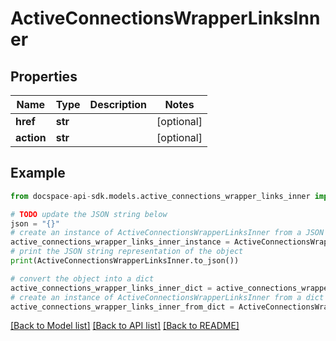 # ActiveConnectionsWrapperLinksInner

## Properties

Name | Type | Description | Notes
------------ | ------------- | ------------- | -------------
**href** | **str** |  | [optional] 
**action** | **str** |  | [optional] 

## Example

```python
from docspace-api-sdk.models.active_connections_wrapper_links_inner import ActiveConnectionsWrapperLinksInner

# TODO update the JSON string below
json = "{}"
# create an instance of ActiveConnectionsWrapperLinksInner from a JSON string
active_connections_wrapper_links_inner_instance = ActiveConnectionsWrapperLinksInner.from_json(json)
# print the JSON string representation of the object
print(ActiveConnectionsWrapperLinksInner.to_json())

# convert the object into a dict
active_connections_wrapper_links_inner_dict = active_connections_wrapper_links_inner_instance.to_dict()
# create an instance of ActiveConnectionsWrapperLinksInner from a dict
active_connections_wrapper_links_inner_from_dict = ActiveConnectionsWrapperLinksInner.from_dict(active_connections_wrapper_links_inner_dict)
```
[[Back to Model list]](../README.md#documentation-for-models) [[Back to API list]](../README.md#documentation-for-api-endpoints) [[Back to README]](../README.md)


